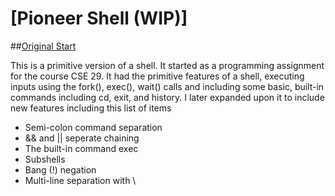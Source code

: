 # [Pioneer Shell (WIP)]
##[Original Start](https://cse29.site/pa4)

<p>This is a primitive version of a shell. It started as a programming assignment for the course CSE 29. It had the primitive features of a shell, executing inputs using the fork(), exec(), wait() calls and including some basic, built-in commands including cd, exit, and history. I later expanded upon it to include new features including this list of items</p>
<ul>
<li>Semi-colon command separation</li>
<li>&& and || seperate chaining</li>
<li>The built-in command exec</li>
<li>Subshells</li>
<li>Bang (!) negation</li>
<li>Multi-line separation with \</li>
